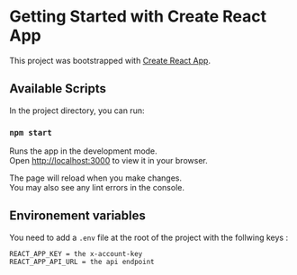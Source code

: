 # Getting Started with Create React App

This project was bootstrapped with [Create React App](https://github.com/facebook/create-react-app).

## Available Scripts

In the project directory, you can run:

### `npm start`

Runs the app in the development mode.\
Open [http://localhost:3000](http://localhost:3000) to view it in your browser.

The page will reload when you make changes.\
You may also see any lint errors in the console.

## Environement variables

You need to add a `.env` file at the root of the project with the follwing keys :

    REACT_APP_KEY = the x-account-key
    REACT_APP_API_URL = the api endpoint
